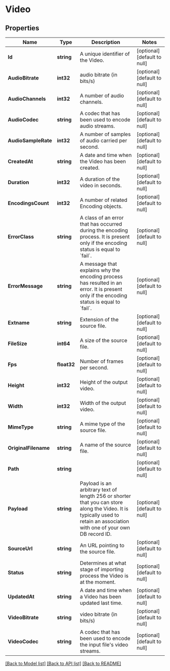 # Video

## Properties
Name | Type | Description | Notes
------------ | ------------- | ------------- | -------------
**Id** | **string** | A unique identifier of the Video. | [optional] [default to null]
**AudioBitrate** | **int32** | audio bitrate (in bits/s) | [optional] [default to null]
**AudioChannels** | **int32** | A number of audio channels. | [optional] [default to null]
**AudioCodec** | **string** | A codec that has been used to encode audio streams. | [optional] [default to null]
**AudioSampleRate** | **int32** | A number of samples of audio carried per second. | [optional] [default to null]
**CreatedAt** | **string** | A date and time when the Video has been created. | [optional] [default to null]
**Duration** | **int32** | A duration of the video in seconds. | [optional] [default to null]
**EncodingsCount** | **int32** | A number of related Encoding objects. | [optional] [default to null]
**ErrorClass** | **string** | A class of an error that has occurred during the encoding process. It is present only if the encoding status is equal to &#x60;fail&#x60;. | [optional] [default to null]
**ErrorMessage** | **string** | A message that explains why the encoding process has resulted in an error. It is present only if the encoding status is equal to &#x60;fail&#x60;. | [optional] [default to null]
**Extname** | **string** | Extension of the source file. | [optional] [default to null]
**FileSize** | **int64** | A size of the source file. | [optional] [default to null]
**Fps** | **float32** | Number of frames per second. | [optional] [default to null]
**Height** | **int32** | Height of the output video. | [optional] [default to null]
**Width** | **int32** | Width of the output video. | [optional] [default to null]
**MimeType** | **string** | A mime type of the source file. | [optional] [default to null]
**OriginalFilename** | **string** | A name of the source file. | [optional] [default to null]
**Path** | **string** |  | [optional] [default to null]
**Payload** | **string** | Payload is an arbitrary text of length 256 or shorter that you can store along the Video. It is typically used to retain an association with one of your own DB record ID. | [optional] [default to null]
**SourceUrl** | **string** | An URL pointing to the source file. | [optional] [default to null]
**Status** | **string** | Determines at what stage of importing process the Video is at the moment. | [optional] [default to null]
**UpdatedAt** | **string** | A date and time when a Video has been updated last time. | [optional] [default to null]
**VideoBitrate** | **string** | video bitrate (in bits/s) | [optional] [default to null]
**VideoCodec** | **string** | A codec that has been used to encode the input file&#39;s video streams. | [optional] [default to null]

[[Back to Model list]](../README.md#documentation-for-models) [[Back to API list]](../README.md#documentation-for-api-endpoints) [[Back to README]](../README.md)


